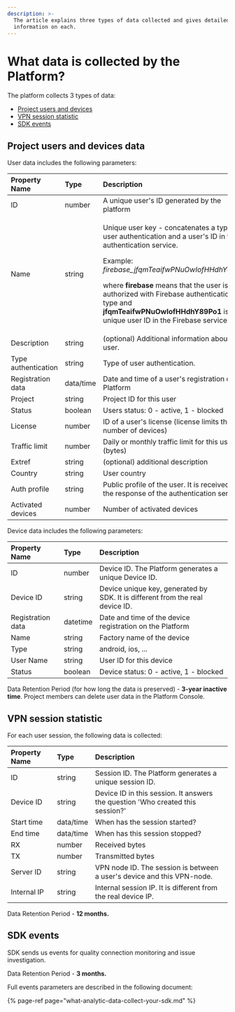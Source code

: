 ```yaml
---
description: >-
  The article explains three types of data collected and gives detailed
  information on each.
---
```


# What data is collected by the Platform?

The platform collects 3 types of data:

* [Project users and devices](what-data-collect-the-platform.md#project-users-and-devices-data)
* [VPN session statistic](what-data-collect-the-platform.md#vpn-session-statistic)
* [SDK events](what-data-collect-the-platform.md#sdk-events)

## Project users and devices data

User data includes the following parameters:

<table>
  <thead>
    <tr>
      <th style="text-align:left"><b>Property Name</b>
      </th>
      <th style="text-align:left"><b>Type</b>
      </th>
      <th style="text-align:left"><b>Description</b>
      </th>
    </tr>
  </thead>
  <tbody>
    <tr>
      <td style="text-align:left">ID</td>
      <td style="text-align:left">number</td>
      <td style="text-align:left">A unique user&apos;s ID generated by the platform</td>
    </tr>
    <tr>
      <td style="text-align:left">Name</td>
      <td style="text-align:left">string</td>
      <td style="text-align:left">
        <p>Unique user key - concatenates a type of user authentication and a user&apos;s
          ID in the authentication service.</p>
        <p></p>
        <p>Example: <em>firebase_jfqmTeaifwPNuOwIofHHdhY89Po1</em>
        </p>
        <p></p>
        <p>where<em> </em><b>firebase</b> means that the user is authorized with Firebase
          authentication type and<em> </em><b>jfqmTeaifwPNuOwIofHHdhY89Po1</b> is
          a unique user ID in the Firebase service.</p>
      </td>
    </tr>
    <tr>
      <td style="text-align:left">Description</td>
      <td style="text-align:left">string</td>
      <td style="text-align:left">(optional) Additional information about a user.</td>
    </tr>
    <tr>
      <td style="text-align:left">Type authentication</td>
      <td style="text-align:left">string</td>
      <td style="text-align:left">Type of user authentication.</td>
    </tr>
    <tr>
      <td style="text-align:left">Registration data</td>
      <td style="text-align:left">data/time</td>
      <td style="text-align:left">Date and time of a user&apos;s registration on the Platform</td>
    </tr>
    <tr>
      <td style="text-align:left">Project</td>
      <td style="text-align:left">string</td>
      <td style="text-align:left">Project ID for this user</td>
    </tr>
    <tr>
      <td style="text-align:left">Status</td>
      <td style="text-align:left">boolean</td>
      <td style="text-align:left">Users status: 0 - active, 1 - blocked</td>
    </tr>
    <tr>
      <td style="text-align:left">License</td>
      <td style="text-align:left">number</td>
      <td style="text-align:left">ID of a user&apos;s license (license limits the number of devices)</td>
    </tr>
    <tr>
      <td style="text-align:left">Traffic limit</td>
      <td style="text-align:left">number</td>
      <td style="text-align:left">Daily or monthly traffic limit for this user (bytes)</td>
    </tr>
    <tr>
      <td style="text-align:left">Extref</td>
      <td style="text-align:left">string</td>
      <td style="text-align:left">(optional) additional description</td>
    </tr>
    <tr>
      <td style="text-align:left">Country</td>
      <td style="text-align:left">string</td>
      <td style="text-align:left">User country</td>
    </tr>
    <tr>
      <td style="text-align:left">Auth profile</td>
      <td style="text-align:left">string</td>
      <td style="text-align:left">Public profile of the user. It is received from the response of the authentication
        service.</td>
    </tr>
    <tr>
      <td style="text-align:left">Activated devices</td>
      <td style="text-align:left">number</td>
      <td style="text-align:left">Number of activated devices</td>
    </tr>
  </tbody>
</table>

Device data includes the following parameters:

| **Property Name** | **Type** | **Description** |
| :--- | :--- | :--- |
| ID | number | Device ID. The Platform generates a unique Device ID. |
| Device ID | string | Device unique key, generated by SDK. It is different from the real device ID. |
| Registration data | datetime | Date and time of the device registration on the Platform |
| Name | string | Factory name of the device |
| Type | string | android, ios, ... |
| User Name | string | User ID for this device |
| Status | boolean | Device status: 0 - active, 1 - blocked |

Data Retention Period \(for how long the data is preserved\) - **3-year inactive time**. Project members can delete user data in the Platform Console.

## VPN session statistic

For each user session, the following data is collected:

| **Property Name** | **Type** | **Description** |
| :--- | :--- | :--- |
| ID | string | Session ID. The Platform generates a unique session ID. |
| Device ID | string | Device ID in this session. It answers the question 'Who created this session?' |
| Start time | data/time | When has the session started? |
| End time | data/time | When has this session stopped? |
| RX | number | Received bytes |
| TX | number | Transmitted bytes |
| Server ID | string | VPN node ID. The session is between a user's device and this VPN-node. |
| Internal IP | string | Internal session IP. It is different from the real device IP. |

Data Retention Period - **12 months.**

## SDK events

SDK sends us events for quality connection monitoring and issue investigation.  

Data Retention Period - **3 months.**

Full events parameters are described in the following document:

{% page-ref page="what-analytic-data-collect-your-sdk.md" %}

